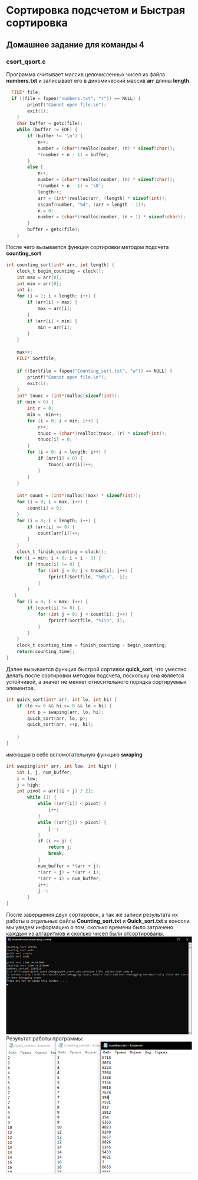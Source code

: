 # Сортировка подсчетом и Быстрая сортировка 

## Домашнее задание для команды 4

### csort_qsort.c



Программа считывает массив целочисленных чисел из файла **numbers.txt** и записывает его в диномический массив **arr** длины **length**.
```c   
  FILE* file;
  if ((file = fopen("numbers.txt", "r")) == NULL) {
        printf("Cannot open file.\n");
        exit(1);
    }
    char buffer = getc(file);
    while (buffer != EOF) {
        if (buffer != '\n') {
            n++;
            number = (char*)realloc(number, (n) * sizeof(char));
            *(number + n - 1) = buffer;
        }
        else {
            n++;
            number = (char*)realloc(number, (n) * sizeof(char));
            *(number + n - 1) = '\0';
            length++;
            arr = (int*)realloc(arr, (length) * sizeof(int));
            sscanf(number, "%d", (arr + length - 1));
            n = 0;
            number = (char*)realloc(number, (n + 1) * sizeof(char));
        }
        buffer = getc(file);
    }

```
После чего вызывается функция сортировки методом подсчета **counting_sort**
```c
int counting_sort(int* arr, int length) {
    clock_t begin_counting = clock();
    int max = arr[0];
    int min = arr[0];
    int i;
    for (i = 1; i < length; i++) {
        if (arr[i] > max) {
            max = arr[i];
        }
        if (arr[i] < min) {
            min = arr[i];
        }
    }

    max++;
    FILE* Sortfile;

    if ((Sortfile = fopen("Counting_sort.txt", "w")) == NULL) {
        printf("Cannot open file.\n");
        exit(1);
    }
    int* tnuoc = (int*)malloc(sizeof(int));
    if (min < 0) {
        int r = 0;
        min = -min++;
        for (i = 0; i < min; i++) {
            r++;
            tnuoc = (char*)realloc(tnuoc, (r) * sizeof(int));
            tnuoc[i] = 0;
        }
        for (i = 0; i < length; i++) {
            if (arr[i] < 0) {
                tnuoc[-arr[i]]++;
            }
        }
    }

    int* count = (int*)malloc((max) * sizeof(int));
    for (i = 0; i < max; i++) {
        count[i] = 0;
    }
    for (i = 0; i < length; i++) {
        if (arr[i] >= 0) {
            count[arr[i]]++;
        }
    }
    clock_t finish_counting = clock();
   for (i = min; i > 0; i = i - 1) {
        if (tnuoc[i] != 0) {
            for (int j = 0; j < tnuoc[i]; j++) {
                fprintf(Sortfile, "%d\n", -i);
            }
        }
   } 
    for (i = 0; i < max; i++) {
        if (count[i] != 0) {
            for (int j = 0; j < count[i]; j++) {
                fprintf(Sortfile, "%i\n", i);
            }
        }
    }
    clock_t counting_time = finish_counting - begin_counting;
    return(counting_time);
}
```
Далее вызывается функция быстрой сортивки **quick_sort**, что уместно делать после сортировки методом подсчета, поскольку она является устойчивой, а значет не меняет относительного порядка сортируемых элементов.
```c
int quick_sort(int* arr, int lo, int hi) {
    if (lo >= 0 && hi >= 0 && lo < hi) {
        int p = swaping(arr, lo, hi);
        quick_sort(arr, lo, p);
        quick_sort(arr, ++p, hi);

    }
}
```
имеющая в себе вспомогательную функцию **swaping**
```c   
int swaping(int* arr, int low, int high) {
    int i, j, num_buffer;
    i = low;
    j = high;
    int pivot = arr[(i + j) / 2];
        while (1) {
            while ((arr[i]) < pivot) {
                i++;
            }
            while ((arr[j]) > pivot) {
                j--;
            }
            if (i >= j) {
                return j;
                break;
            }
            num_buffer = *(arr + j);
            *(arr + j) = *(arr + i);
            *(arr + i) = num_buffer;
            i++;
            j--;
        }
}
``` 
После завершения двух сортировок, а так же записи результата их работы в отдельные файлы **Counting_sort.txt** и **Quick_sort.txt** в консоли мы увидем информацию о том, сколько времени было затрачено каждым из алгаритмов и сколько чисел были отсортированы.
![Screenshot](work.PNG)
Результат работы программы:
![Screenshot](result.PNG)
